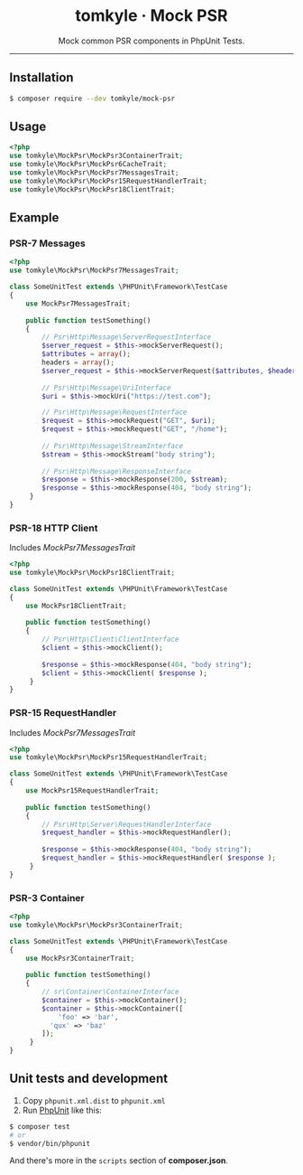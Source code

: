 <h1 align="center">tomkyle · Mock PSR</h1>

<p align="center">Mock common PSR components in PhpUnit Tests.</p>

---



## Installation

```bash
$ composer require --dev tomkyle/mock-psr
```

## Usage

```php
<?php
use tomkyle\MockPsr\MockPsr3ContainerTrait;
use tomkyle\MockPsr\MockPsr6CacheTrait;
use tomkyle\MockPsr\MockPsr7MessagesTrait;
use tomkyle\MockPsr\MockPsr15RequestHandlerTrait;
use tomkyle\MockPsr\MockPsr18ClientTrait;  
```

## Example

### PSR-7 Messages

```php
<?php
use tomkyle\MockPsr\MockPsr7MessagesTrait;

class SomeUnitTest extends \PHPUnit\Framework\TestCase
{
    use MockPsr7MessagesTrait;
 
    public function testSomething() 
    {
        // Psr\Http\Message\ServerRequestInterface
        $server_request = $this->mockServerRequest();
        $attributes = array();
        headers = array();
        $server_request = $this->mockServerRequest($attributes, $headers);
      
        // Psr\Http\Message\UriInterface
        $uri = $this->mockUri("https://test.com");

        // Psr\Http\Message\RequestInterface
        $request = $this->mockRequest("GET", $uri);
        $request = $this->mockRequest("GET", "/home");
      
        // Psr\Http\Message\StreamInterface
        $stream = $this->mockStream("body string");
      
        // Psr\Http\Message\ResponseInterface
        $response = $this->mockResponse(200, $stream);
        $response = $this->mockResponse(404, "body string");
     }
}
```

### PSR-18 HTTP Client

Includes *MockPsr7MessagesTrait*

```php
<?php
use tomkyle\MockPsr\MockPsr18ClientTrait;

class SomeUnitTest extends \PHPUnit\Framework\TestCase
{
    use MockPsr18ClientTrait;
 
    public function testSomething() 
    {
        // Psr\Http\Client\ClientInterface
        $client = $this->mockClient();
      
        $response = $this->mockResponse(404, "body string");
        $client = $this->mockClient( $response );
     }
}
```

### PSR-15 RequestHandler

Includes *MockPsr7MessagesTrait*

```php
<?php
use tomkyle\MockPsr\MockPsr15RequestHandlerTrait;

class SomeUnitTest extends \PHPUnit\Framework\TestCase
{
    use MockPsr15RequestHandlerTrait;
 
    public function testSomething() 
    {
        // Psr\Http\Server\RequestHandlerInterface
        $request_handler = $this->mockRequestHandler();
      
        $response = $this->mockResponse(404, "body string");
        $request_handler = $this->mockRequestHandler( $response );
     }
}
```

### PSR-3 Container

```php
<?php
use tomkyle\MockPsr\MockPsr3ContainerTrait;

class SomeUnitTest extends \PHPUnit\Framework\TestCase
{
    use MockPsr3ContainerTrait;
 
    public function testSomething() 
    {
        // sr\Container\ContainerInterface
        $container = $this->mockContainer();
        $container = $this->mockContainer([
            'foo' => 'bar',
          'qux' => 'baz'        
        ]);
     }
}
```



## Unit tests and development

1. Copy `phpunit.xml.dist` to `phpunit.xml` 
2. Run [PhpUnit](https://phpunit.de/) like this:

```bash
$ composer test
# or
$ vendor/bin/phpunit
```

And there's more in the `scripts` section of **composer.json**.

